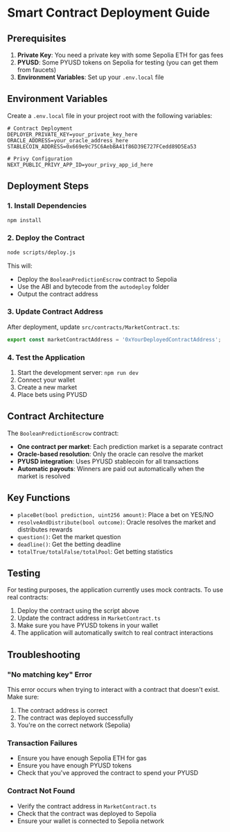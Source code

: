 # Smart Contract Deployment Guide

## Prerequisites

1. **Private Key**: You need a private key with some Sepolia ETH for gas fees
2. **PYUSD**: Some PYUSD tokens on Sepolia for testing (you can get them from faucets)
3. **Environment Variables**: Set up your `.env.local` file

## Environment Variables

Create a `.env.local` file in your project root with the following variables:

```env
# Contract Deployment
DEPLOYER_PRIVATE_KEY=your_private_key_here
ORACLE_ADDRESS=your_oracle_address_here
STABLECOIN_ADDRESS=0x669e9c75C6AebBA41f86D39E727FCedd89D5Ea53

# Privy Configuration
NEXT_PUBLIC_PRIVY_APP_ID=your_privy_app_id_here
```

## Deployment Steps

### 1. Install Dependencies

```bash
npm install
```

### 2. Deploy the Contract

```bash
node scripts/deploy.js
```

This will:
- Deploy the `BooleanPredictionEscrow` contract to Sepolia
- Use the ABI and bytecode from the `autodeploy` folder
- Output the contract address

### 3. Update Contract Address

After deployment, update `src/contracts/MarketContract.ts`:

```typescript
export const marketContractAddress = '0xYourDeployedContractAddress';
```

### 4. Test the Application

1. Start the development server: `npm run dev`
2. Connect your wallet
3. Create a new market
4. Place bets using PYUSD

## Contract Architecture

The `BooleanPredictionEscrow` contract:

- **One contract per market**: Each prediction market is a separate contract
- **Oracle-based resolution**: Only the oracle can resolve the market
- **PYUSD integration**: Uses PYUSD stablecoin for all transactions
- **Automatic payouts**: Winners are paid out automatically when the market is resolved

## Key Functions

- `placeBet(bool prediction, uint256 amount)`: Place a bet on YES/NO
- `resolveAndDistribute(bool outcome)`: Oracle resolves the market and distributes rewards
- `question()`: Get the market question
- `deadline()`: Get the betting deadline
- `totalTrue/totalFalse/totalPool`: Get betting statistics

## Testing

For testing purposes, the application currently uses mock contracts. To use real contracts:

1. Deploy the contract using the script above
2. Update the contract address in `MarketContract.ts`
3. Make sure you have PYUSD tokens in your wallet
4. The application will automatically switch to real contract interactions

## Troubleshooting

### "No matching key" Error
This error occurs when trying to interact with a contract that doesn't exist. Make sure:
1. The contract address is correct
2. The contract was deployed successfully
3. You're on the correct network (Sepolia)

### Transaction Failures
- Ensure you have enough Sepolia ETH for gas
- Ensure you have enough PYUSD tokens
- Check that you've approved the contract to spend your PYUSD

### Contract Not Found
- Verify the contract address in `MarketContract.ts`
- Check that the contract was deployed to Sepolia
- Ensure your wallet is connected to Sepolia network 
